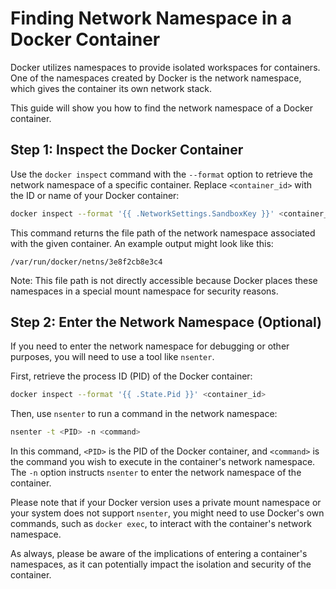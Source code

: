# Finding Network Namespace in a Docker Container

Docker utilizes namespaces to provide isolated workspaces for containers. One of the namespaces created by Docker is the network namespace, which gives the container its own network stack. 

This guide will show you how to find the network namespace of a Docker container.

## Step 1: Inspect the Docker Container

Use the `docker inspect` command with the `--format` option to retrieve the network namespace of a specific container. Replace `<container_id>` with the ID or name of your Docker container:

```bash
docker inspect --format '{{ .NetworkSettings.SandboxKey }}' <container_id>
```

This command returns the file path of the network namespace associated with the given container. An example output might look like this:

```
/var/run/docker/netns/3e8f2cb8e3c4
```

Note: This file path is not directly accessible because Docker places these namespaces in a special mount namespace for security reasons.

## Step 2: Enter the Network Namespace (Optional)

If you need to enter the network namespace for debugging or other purposes, you will need to use a tool like `nsenter`. 

First, retrieve the process ID (PID) of the Docker container:

```bash
docker inspect --format '{{ .State.Pid }}' <container_id>
```

Then, use `nsenter` to run a command in the network namespace:

```bash
nsenter -t <PID> -n <command>
```

In this command, `<PID>` is the PID of the Docker container, and `<command>` is the command you wish to execute in the container's network namespace. The `-n` option instructs `nsenter` to enter the network namespace of the container.

Please note that if your Docker version uses a private mount namespace or your system does not support `nsenter`, you might need to use Docker's own commands, such as `docker exec`, to interact with the container's network namespace.

As always, please be aware of the implications of entering a container's namespaces, as it can potentially impact the isolation and security of the container.
